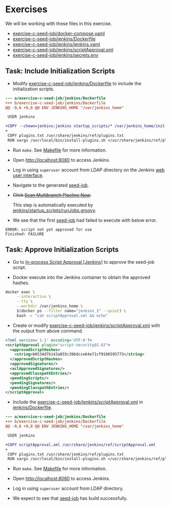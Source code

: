 # Exercises

We will be working with these files in this exercise.

- [exercise-c-seed-job/docker-compose.yaml](exercise-c-seed-job/docker-compose.yaml)
- [exercise-c-seed-job/jenkins/Dockerfile](exercise-c-credentials/jenkins/Dockerfile)
- [exercise-c-seed-job/jenkins/jenkins.yaml](exercise-c-seed-job/jenkins/jenkins.yaml)
- [exercise-c-seed-job/jenkins/scriptApproval.xml](exercise-c-seed-job/jenkins/scriptApproval.xml)
- [exercise-c-seed-job/jenkins/secrets.env](exercise-c-seed-job/jenkins/secrets.env)

## Task: Include Initialization Scripts

- Modify [exercise-c-seed-job/jenkins/Dockerfile](exercise-a-credentials/jenkins/Dockerfile) to include the initialization scripts.

```patch
--- a/exercise-c-seed-job/jenkins/Dockerfile
+++ b/exercise-c-seed-job/jenkins/Dockerfile
@@ -9,6 +9,8 @@ ENV JENKINS_HOME "/var/jenkins_home"

 USER jenkins

+COPY --chown=jenkins:jenkins startup_scripts/* /var/jenkins_home/init.groovy.d/
+
 COPY plugins.txt /usr/share/jenkins/ref/plugins.txt
 RUN xargs /usr/local/bin/install-plugins.sh </usr/share/jenkins/ref/plugins.txt

```

- Run `make`. See [Makefile](Makefile) for more information.

- Open [http://localhost:8080](http://localhost:8080) to access Jenkins.

- Log in using `superuser` account from LDAP directory on the Jenkins [web user interface](http://localhost:8080/).

- Navigate to the generated [seed-job](http://localhost:8080/job/germ/job/seed-job/).

- ~~Click [Scan Multibranch Pipeline Now](http://localhost:8080/job/germ/job/seed-job/build?delay=0).~~

  This step is automatically executed by [jenkins/startup_scripts/runJobs.groovy](jenkins/startup_scripts/runJobs.groovy).

- We see that the first [seed-job](http://localhost:8080/job/germ/job/seed-job/job/master/1/console) had failed to execute with below error.

```text
ERROR: script not yet approved for use
Finished: FAILURE
```

## Task: Approve Initialization Scripts

- Go to [In-process Script Approval [Jenkins]](http://localhost:8080/scriptApproval/) to approve the seed-job script.

- Docker execute into the Jenkins container to obtain the approved hashes.

```bash
docker exec \
     --interactive \
     --tty \
     --workdir /var/jenkins_home \
     $(docker ps --filter name="jenkins_1" --quiet) \
     bash -c "cat scriptApproval.xml && echo"
```

- Create or modify [exercise-c-seed-job/jenkins/scriptApproval.xml](exercise-c-seed-job/jenkins/scriptApproval.xml) with the output from above command.

```xml
<?xml version='1.1' encoding='UTF-8'?>
<scriptApproval plugin="script-security@1.62">
  <approvedScriptHashes>
    <string>b0534d7b143a855c396dcce64e71cf9106595773</string>
  </approvedScriptHashes>
  <approvedSignatures/>
  <aclApprovedSignatures/>
  <approvedClasspathEntries/>
  <pendingScripts/>
  <pendingSignatures/>
  <pendingClasspathEntries/>
</scriptApproval>
```

- Include the [exercise-c-seed-job/jenkins/scriptApproval.xml](exercise-c-seed-job/jenkins/scriptApproval.xml) in [jenkins/Dockerfile](jenkins/Dockerfile).

```patch
--- a/exercise-c-seed-job/jenkins/Dockerfile
+++ b/exercise-c-seed-job/jenkins/Dockerfile
@@ -9,6 +9,8 @@ ENV JENKINS_HOME "/var/jenkins_home"

 USER jenkins

+COPY scriptApproval.xml /usr/share/jenkins/ref/scriptApproval.xml
+
 COPY plugins.txt /usr/share/jenkins/ref/plugins.txt
 RUN xargs /usr/local/bin/install-plugins.sh </usr/share/jenkins/ref/plugins.txt

```

- Run `make`. See [Makefile](Makefile) for more information.

- Open [http://localhost:8080](http://localhost:8080) to access Jenkins.

- Log in using `superuser` account from LDAP directory.

- We expect to see that [seed-job](http://localhost:8080/job/germ/job/seed-job/job/master/) has build successfully.
